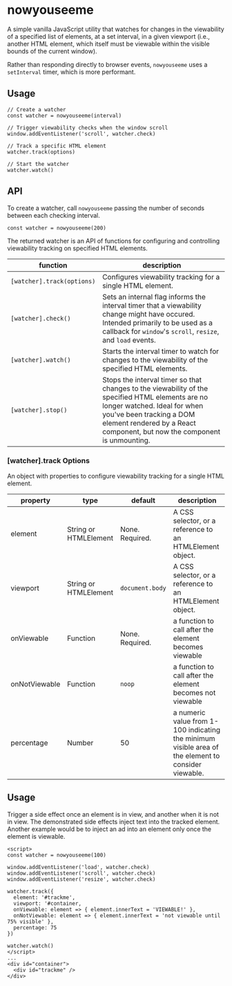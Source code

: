 # nowyouseeme

A simple vanilla JavaScript utility that watches for changes in the viewability of a specified list of elements, at a set interval, in a given viewport (i.e., another HTML element, which itself must be viewable within the visible bounds of the current window).

Rather than responding directly to browser events, `nowyouseeme` uses a `setInterval` timer, which is more performant.

## Usage
```
// Create a watcher
const watcher = nowyouseeme(interval)

// Trigger viewability checks when the window scroll
window.addEventListener('scroll', watcher.check)

// Track a specific HTML element
watcher.track(options)

// Start the watcher
watcher.watch()
```

## API
To create a watcher, call `nowyouseeme` passing the number of seconds between each checking interval.
```
const watcher = nowyouseeme(200)
```

The returned watcher is an API of functions for configuring and controlling viewability tracking on specified HTML elements.

| function | description |
|----------|-------------|
| `[watcher].track(options)` | Configures viewability tracking for a single HTML element. |
| `[watcher].check()` | Sets an internal flag informs the interval timer that a viewability change might have occured. Intended primarily to be used as a callback for `window`'s `scroll`, `resize`, and `load` events. |
| `[watcher].watch()` | Starts the interval timer to watch for changes to the viewability of the specified HTML elements. |
| `[watcher].stop()` | Stops the interval timer so that changes to the viewability of the specified HTML elements are no longer watched. Ideal for when you've been tracking a DOM element rendered by a React component, but now the component is unmounting. |


### \[watcher].track Options
An object with properties to configure viewability tracking for a single HTML element.

| property | type | default | description |
|----------|------|---------|-------------|
| element | String or HTMLElement | None. Required. | A CSS selector, or a reference to an HTMLElement object. |
| viewport | String or HTMLElement | `document.body` | A CSS selector, or a reference to an HTMLElement object. |
| onViewable | Function | None. Required. | a function to call after the element becomes viewable |
| onNotViewable | Function | `noop` | a function to call after the element becomes not viewable |
| percentage | Number | 50 | a numeric value from 1-100 indicating the minimum visible area of the element to consider viewable. |

## Usage
Trigger a side effect once an element is in view, and another when it is not in view. The demonstrated side effects inject text into the tracked element. Another example would be to inject an ad into an element only once the element is viewable.

```
<script>
const watcher = nowyouseeme(100)

window.addEventListener('load', watcher.check)
window.addEventListener('scroll', watcher.check)
window.addEventListener('resize', watcher.check)

watcher.track({
  element: '#trackme',
  viewport: '#container,
  onViewable: element => { element.innerText = 'VIEWABLE!' },
  onNotViewable: element => { element.innerText = 'not viewable until 75% visible' },
  percentage: 75
})

watcher.watch()
</script>
...
<div id="container">
  <div id="trackme" />
</div>
```
